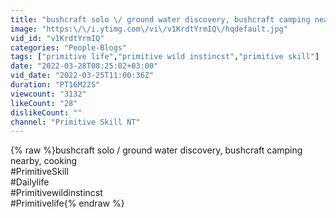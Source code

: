 ```yaml
---
title: "bushcraft solo \/ ground water discovery, bushcraft camping nearby, cooking"
image: "https:\/\/i.ytimg.com\/vi\/v1KrdtYrmIQ\/hqdefault.jpg"
vid_id: "v1KrdtYrmIQ"
categories: "People-Blogs"
tags: ["primitive life","primitive wild instincst","primitive skill"]
date: "2022-03-28T08:25:02+03:00"
vid_date: "2022-03-25T11:00:36Z"
duration: "PT16M22S"
viewcount: "3132"
likeCount: "28"
dislikeCount: ""
channel: "Primitive Skill NT"
---
```

{% raw %}bushcraft solo / ground water discovery, bushcraft camping nearby, cooking<br />#PrimitiveSkill<br />#Dailylife<br />#Primitivewildinstincst<br />#Primitivelife{% endraw %}
